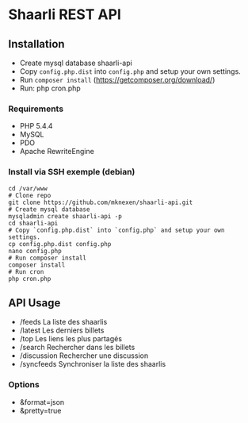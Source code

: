 Shaarli REST API
======

## Installation
* Create mysql database shaarli-api
* Copy `config.php.dist` into `config.php` and setup your own settings.
* Run `composer install` (https://getcomposer.org/download/)
* Run: php cron.php

### Requirements
* PHP 5.4.4
* MySQL
* PDO
* Apache RewriteEngine

### Install via SSH exemple (debian)
```
cd /var/www
# Clone repo
git clone https://github.com/mknexen/shaarli-api.git
# Create mysql database
mysqladmin create shaarli-api -p
cd shaarli-api
# Copy `config.php.dist` into `config.php` and setup your own settings.
cp config.php.dist config.php
nano config.php
# Run composer install
composer install
# Run cron
php cron.php
```

## API Usage
* /feeds La liste des shaarlis
* /latest Les derniers billets
* /top Les liens les plus partagés
* /search Rechercher dans les billets
* /discussion Rechercher une discussion
* /syncfeeds Synchroniser la liste des shaarlis

### Options
* &format=json
* &pretty=true
